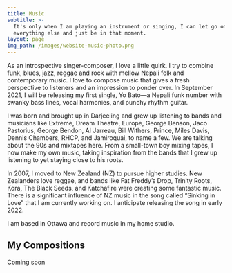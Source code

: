 ```yaml
---
title: Music
subtitle: >-
  It's only when I am playing an instrument or singing, I can let go of
  everything else and just be in that moment.
layout: page
img_path: /images/website-music-photo.png
---
```

As an introspective singer-composer, I love a little quirk. I try to combine funk, blues, jazz, reggae and rock with mellow Nepali folk and contemporary music. I love to compose music that gives a fresh perspective to listeners and an impression to ponder over. In September 2021, I will be releasing my first single, Yo Bato—a Nepali funk number with swanky bass lines, vocal harmonies, and punchy rhythm guitar.

I was born and brought up in Darjeeling and grew up listening to bands and musicians like Extreme, Dream Theatre, Europe, George Benson, Jaco Pastorius, George Bendon, Al Jarreau, Bill Withers, Prince, Miles Davis, Dennis Chambers, RHCP, and Jamiroquai,  to name a few. We are talking about the 90s and mixtapes here. From a small-town boy mixing tapes, I now make my own music, taking inspiration from the bands that I grew up listening to yet staying close to his roots.

In 2007, I moved to New Zealand (NZ) to pursue higher studies. New Zealanders love reggae, and bands like Fat Freddy’s Drop, Trinity Roots, Kora, The Black Seeds, and Katchafire were creating some fantastic music. There is a significant influence of NZ music in the song called “Sinking in Love” that I am currently working on. I anticipate releasing the song in early 2022.

I am based in Ottawa and record music in my home studio.

### <a name="songs"></a>

## My Compositions

Coming soon

<!-- 
*   Yo Bato

*   Sinking in Love

*   Eh Nani!

*   [Santa is Coming (with a bag full of vaccines)](https://www.instagram.com/tv/CIYl4FBhNj7/?utm_source=ig_web_copy_link) - Wrote this roughly mixed song as part of [Solace's](https://solace.com/) annual celebration.
